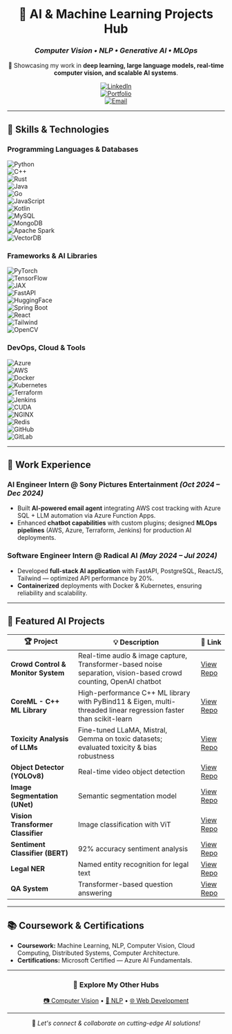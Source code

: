 <div align="center">

# 🤖 AI & Machine Learning Projects Hub  
### *Computer Vision • NLP • Generative AI • MLOps*  

🚀 Showcasing my work in **deep learning, large language models, real-time computer vision, and scalable AI systems**.

[![LinkedIn](https://img.shields.io/badge/LinkedIn-0A66C2?logo=linkedin&style=for-the-badge)](https://linkedin.com/in/YourProfile)  
[![Portfolio](https://img.shields.io/badge/Portfolio-FF7139?logo=firefox&style=for-the-badge)](https://yourportfolio.com)  
[![Email](https://img.shields.io/badge/Email-D14836?logo=gmail&style=for-the-badge)](mailto:your@email.com)

</div>

---

## 🧠 Skills & Technologies

### **Programming Languages & Databases**  
![Python](https://img.shields.io/badge/Python-3776AB?style=flat&logo=python&logoColor=white)  
![C++](https://img.shields.io/badge/C++-00599C?style=flat&logo=cplusplus&logoColor=white)  
![Rust](https://img.shields.io/badge/Rust-000000?style=flat&logo=rust&logoColor=white)  
![Java](https://img.shields.io/badge/Java-007396?style=flat&logo=java&logoColor=white)  
![Go](https://img.shields.io/badge/Go-00ADD8?style=flat&logo=go&logoColor=white)  
![JavaScript](https://img.shields.io/badge/JavaScript-F7DF1E?style=flat&logo=javascript&logoColor=black)  
![Kotlin](https://img.shields.io/badge/Kotlin-0095D5?style=flat&logo=kotlin&logoColor=white)  
![MySQL](https://img.shields.io/badge/MySQL-4479A1?style=flat&logo=mysql&logoColor=white)  
![MongoDB](https://img.shields.io/badge/MongoDB-47A248?style=flat&logo=mongodb&logoColor=white)  
![Apache Spark](https://img.shields.io/badge/Apache%20Spark-E25A1C?style=flat&logo=apachespark&logoColor=white)  
![VectorDB](https://img.shields.io/badge/VectorDB-4285F4?style=flat)

### **Frameworks & AI Libraries**  
![PyTorch](https://img.shields.io/badge/PyTorch-EE4C2C?style=flat&logo=pytorch&logoColor=white)  
![TensorFlow](https://img.shields.io/badge/TensorFlow-FF6F00?style=flat&logo=tensorflow&logoColor=white)  
![JAX](https://img.shields.io/badge/JAX-005F9E?style=flat&logoColor=white)  
![FastAPI](https://img.shields.io/badge/FastAPI-009688?style=flat&logo=fastapi&logoColor=white)  
![HuggingFace](https://img.shields.io/badge/HuggingFace-F5A623?style=flat&logo=huggingface&logoColor=white)  
![Spring Boot](https://img.shields.io/badge/Spring%20Boot-6DB33F?style=flat&logo=springboot&logoColor=white)  
![React](https://img.shields.io/badge/React-61DAFB?style=flat&logo=react&logoColor=black)  
![Tailwind](https://img.shields.io/badge/Tailwind_CSS-06B6D4?style=flat&logo=tailwindcss&logoColor=white)  
![OpenCV](https://img.shields.io/badge/OpenCV-5C3EE8?style=flat&logo=opencv&logoColor=white)

### **DevOps, Cloud & Tools**  
![Azure](https://img.shields.io/badge/Azure-0078D4?style=flat&logo=microsoftazure&logoColor=white)  
![AWS](https://img.shields.io/badge/AWS-232F3E?style=flat&logo=amazonaws&logoColor=white)  
![Docker](https://img.shields.io/badge/Docker-2496ED?style=flat&logo=docker&logoColor=white)  
![Kubernetes](https://img.shields.io/badge/Kubernetes-326CE5?style=flat&logo=kubernetes&logoColor=white)  
![Terraform](https://img.shields.io/badge/Terraform-623CE4?style=flat&logo=terraform&logoColor=white)  
![Jenkins](https://img.shields.io/badge/Jenkins-D24939?style=flat&logo=jenkins&logoColor=white)  
![CUDA](https://img.shields.io/badge/CUDA-76B900?style=flat&logo=nvidia&logoColor=white)  
![NGINX](https://img.shields.io/badge/NGINX-009639?style=flat&logo=nginx&logoColor=white)  
![Redis](https://img.shields.io/badge/Redis-DC382D?style=flat&logo=redis&logoColor=white)  
![GitHub](https://img.shields.io/badge/GitHub-181717?style=flat&logo=github&logoColor=white)  
![GitLab](https://img.shields.io/badge/GitLab-FC6D26?style=flat&logo=gitlab&logoColor=white)

---

## 💼 Work Experience

### **AI Engineer Intern @ Sony Pictures Entertainment** *(Oct 2024 – Dec 2024)*  
- Built **AI-powered email agent** integrating AWS cost tracking with Azure SQL + LLM automation via Azure Function Apps.  
- Enhanced **chatbot capabilities** with custom plugins; designed **MLOps pipelines** (AWS, Azure, Terraform, Jenkins) for production AI deployments.

### **Software Engineer Intern @ Radical AI** *(May 2024 – Jul 2024)*  
- Developed **full-stack AI application** with FastAPI, PostgreSQL, ReactJS, Tailwind — optimized API performance by 20%.  
- **Containerized** deployments with Docker & Kubernetes, ensuring reliability and scalability.

---

## 🚀 Featured AI Projects

| 🏆 Project | 💡 Description | 🔗 Link |
|------------|---------------|--------|
| **Crowd Control & Monitor System** | Real-time audio & image capture, Transformer-based noise separation, vision-based crowd counting, OpenAI chatbot | [View Repo](https://github.com/YourUsername/crowd-monitor) |
| **CoreML - C++ ML Library** | High-performance C++ ML library with PyBind11 & Eigen, multi-threaded linear regression faster than scikit-learn | [View Repo](https://github.com/YourUsername/coreml-cpp) |
| **Toxicity Analysis of LLMs** | Fine-tuned LLaMA, Mistral, Gemma on toxic datasets; evaluated toxicity & bias robustness | [View Repo](https://github.com/YourUsername/toxicity-llm) |
| **Object Detector (YOLOv8)** | Real-time video object detection | [View Repo](https://github.com/YourUsername/object-detector) |
| **Image Segmentation (UNet)** | Semantic segmentation model | [View Repo](https://github.com/YourUsername/image-segmentation) |
| **Vision Transformer Classifier** | Image classification with ViT | [View Repo](https://github.com/YourUsername/vit-classifier) |
| **Sentiment Classifier (BERT)** | 92% accuracy sentiment analysis | [View Repo](https://github.com/YourUsername/sentiment-classifier) |
| **Legal NER** | Named entity recognition for legal text | [View Repo](https://github.com/YourUsername/legal-ner) |
| **QA System** | Transformer-based question answering | [View Repo](https://github.com/YourUsername/qa-system) |

---

## 📚 Coursework & Certifications
- **Coursework:** Machine Learning, NLP, Computer Vision, Cloud Computing, Distributed Systems, Computer Architecture.  
- **Certifications:** Microsoft Certified — Azure AI Fundamentals.

---

<div align="center">

### 🌟 Explore My Other Hubs  
[📷 Computer Vision](https://github.com/YourUsername/cv-hub) • [🧠 NLP](https://github.com/YourUsername/nlp-hub) • [🌐 Web Development](https://github.com/YourUsername/webdev-hub)

---

💬 *Let's connect & collaborate on cutting-edge AI solutions!*

</div>
